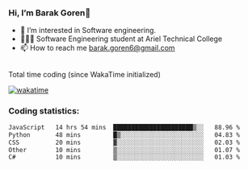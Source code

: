 ###  Hi, I’m Barak Goren👋
- 👀 I’m interested in Software engineering.
- 👨🏼‍🎓 Software Engineering student at Ariel Technical College
- 📫 How to reach me barak.goren6@gmail.com
##
Total time coding (since WakaTime initialized)

[![wakatime](https://wakatime.com/badge/user/5cc5ec80-a806-4ca2-a704-db29274e48cd.svg)](https://wakatime.com/@5cc5ec80-a806-4ca2-a704-db29274e48cd)

   
### Coding statistics:

<!--START_SECTION:waka-->

```txt
JavaScript   14 hrs 54 mins  ██████████████████████▒░░   88.96 %
Python       48 mins         █▒░░░░░░░░░░░░░░░░░░░░░░░   04.83 %
CSS          20 mins         ▓░░░░░░░░░░░░░░░░░░░░░░░░   02.03 %
Other        10 mins         ▒░░░░░░░░░░░░░░░░░░░░░░░░   01.07 %
C#           10 mins         ▒░░░░░░░░░░░░░░░░░░░░░░░░   01.03 %
```

<!--END_SECTION:waka-->

<!---
barakgoren/barakgoren is a ✨ special ✨ repository because its `README.md` (this file) appears on your GitHub profile.
You can click the Preview link to take a look at your changes.
--->
